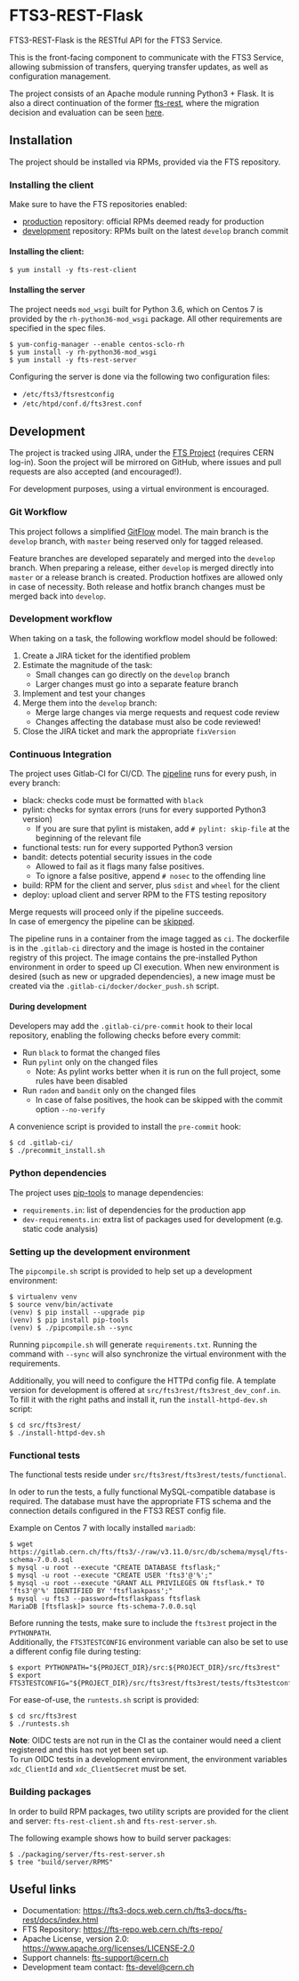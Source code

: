 FTS3-REST-Flask
===============

FTS3-REST-Flask is the RESTful API for the FTS3 Service.  

This is the front-facing component to communicate with the FTS3 Service,
allowing submission of transfers, querying transfer updates, as well as configuration management.  

The project consists of an Apache module running Python3 + Flask. 
It is also a direct continuation of the former [fts-rest][1], where the migration 
decision and evaluation can be seen [here][2].

## Installation

The project should be installed via RPMs, provided via the FTS repository.

### Installing the client

Make sure to have the FTS repositories enabled:
- [production][3] repository: official RPMs deemed ready for production
- [development][4] repository: RPMs built on the latest `develop` branch commit

#### Installing the client:
```shell
$ yum install -y fts-rest-client
```

#### Installing the server

The project needs `mod_wsgi` built for Python 3.6, which on Centos 7 is provided by the `rh-python36-mod_wsgi` package.
All other requirements are specified in the spec files.
```shell
$ yum-config-manager --enable centos-sclo-rh
$ yum install -y rh-python36-mod_wsgi
$ yum install -y fts-rest-server
```

Configuring the server is done via the following two configuration files:
- `/etc/fts3/ftsrestconfig`
- `/etc/htpd/conf.d/fts3rest.conf`

## Development

The project is tracked using JIRA, under the [FTS Project][5] (requires CERN log-in). 
Soon the project will be mirrored on GitHub, where issues and pull requests are also accepted (and encouraged!). 

For development purposes, using a virtual environment is encouraged.

### Git Workflow

This project follows a simplified [GitFlow][6] model. The main branch is the `develop` branch,
with `master` being reserved only for tagged released.

Feature branches are developed separately and merged into the `develop` branch.
When preparing a release, either `develop` is merged directly into `master`
or a release branch is created. Production hotfixes are allowed only in case of necessity.
Both release and hotfix branch changes must be merged back into `develop`.

### Development workflow

When taking on a task, the following workflow model should be followed:
1. Create a JIRA ticket for the identified problem
2. Estimate the magnitude of the task:
    - Small changes can go directly on the `develop` branch
    - Larger changes must go into a separate feature branch
3. Implement and test your changes
4. Merge them into the `develop` branch:
    - Merge large changes via merge requests and request code review
    - Changes affecting the database must also be code reviewed!
5. Close the JIRA ticket and mark the appropriate `fixVersion`

### Continuous Integration

The project uses Gitlab-CI for CI/CD. The [pipeline][7] runs for every push, in every branch:
- black: checks code must be formatted with `black`
- pylint: checks for syntax errors (runs for every supported Python3 version)
  - If you are sure that pylint is mistaken, add `# pylint: skip-file` at the beginning of the relevant file
- functional tests: run for every supported Python3 version
- bandit: detects potential security issues in the code
  - Allowed to fail as it flags many false positives.
  - To ignore a false positive, append `# nosec` to the offending line
- build: RPM for the client and server, plus `sdist` and `wheel` for the client
- deploy: upload client and server RPM to the FTS testing repository

Merge requests will proceed only if the pipeline succeeds.  
In case of emergency the pipeline can be [skipped][8].

The pipeline runs in a container from the image tagged as `ci`. The dockerfile is in the `.gitlab-ci` directory and the 
image is hosted in the container registry of this project. The image contains the pre-installed Python environment 
in order to speed up CI execution. When new environment is desired (such as new or upgraded dependencies), 
a new image must be created via the `.gitlab-ci/docker/docker_push.sh` script.

#### During development

Developers may add the `.gitlab-ci/pre-commit` hook to their local repository, 
enabling the following checks before every commit:
- Run `black` to format the changed files
- Run `pylint` only on the changed files
  - Note: As pylint works better when it is run on the full project, some rules have been disabled
- Run `radon` and `bandit` only on the changed files
  - In case of false positives, the hook can be skipped with the commit option `--no-verify`

A convenience script is provided to install the `pre-commit` hook:
```shell
$ cd .gitlab-ci/
$ ./precommit_install.sh
```

### Python dependencies

The project uses [pip-tools][9] to manage dependencies:
- `requirements.in`: list of dependencies for the production app
- `dev-requirements.in`: extra list of packages used for development (e.g. static code analysis)

### Setting up the development environment

The `pipcompile.sh` script is provided to help set up a development environment:
```shell
$ virtualenv venv
$ source venv/bin/activate
(venv) $ pip install --upgrade pip
(venv) $ pip install pip-tools
(venv) $ ./pipcompile.sh --sync
```

Running `pipcompile.sh` will generate `requirements.txt`. Running the command with `--sync`
will also synchronize the virtual environment with the requirements.

Additionally, you will need to configure the HTTPd config file. 
A template version for development is offered at `src/fts3rest/fts3rest_dev_conf.in`. 
To fill it with the right paths and install it, run the `install-httpd-dev.sh` script:
```shell
$ cd src/fts3rest/
$ ./install-httpd-dev.sh
```

### Functional tests

The functional tests reside under `src/fts3rest/fts3rest/tests/functional`. 

In oder to run the tests, a fully functional MySQL-compatible database is required.
The database must have the appropriate FTS schema and the connection details configured 
in the FTS3 REST config file. 

Example on Centos 7 with locally installed `mariadb`: 
```shell
$ wget https://gitlab.cern.ch/fts/fts3/-/raw/v3.11.0/src/db/schema/mysql/fts-schema-7.0.0.sql
$ mysql -u root --execute "CREATE DATABASE ftsflask;"
$ mysql -u root --execute "CREATE USER 'fts3'@'%';"
$ mysql -u root --execute "GRANT ALL PRIVILEGES ON ftsflask.* TO 'fts3'@'%' IDENTIFIED BY 'ftsflaskpass';"
$ mysql -u fts3 --password=ftsflaskpass ftsflask
MariaDB [ftsflask]> source fts-schema-7.0.0.sql
```

Before running the tests, make sure to include the `fts3rest` project in the `PYTHONPATH`.  
Additionally, the `FTS3TESTCONFIG` environment variable can also be set to use a different config file during testing:
```shell
$ export PYTHONPATH="${PROJECT_DIR}/src:${PROJECT_DIR}/src/fts3rest"
$ export FTS3TESTCONFIG="${PROJECT_DIR}/src/fts3rest/fts3rest/tests/fts3testconfig"
```

For ease-of-use, the `runtests.sh` script is provided:
```shell
$ cd src/fts3rest
$ ./runtests.sh
```

**Note**: OIDC tests are not run in the CI as the container would need a client registered and this has not yet been set up.   
To run OIDC tests in a development environment, the environment variables `xdc_ClientId` and `xdc_ClientSecret` must be set.

### Building packages

In order to build RPM packages, two utility scripts are provided 
for the client and server: `fts-rest-client.sh` and `fts-rest-server.sh`.

The following example shows how to build server packages:
```shell
$ ./packaging/server/fts-rest-server.sh
$ tree "build/server/RPMS"
```

## Useful links

- Documentation: https://fts3-docs.web.cern.ch/fts3-docs/fts-rest/docs/index.html
- FTS Repository: https://fts-repo.web.cern.ch/fts-repo/
- Apache License, version 2.0: https://www.apache.org/licenses/LICENSE-2.0
- Support channels: fts-support@cern.ch
- Development team contact: fts-devel@cern.ch 


[1]: https://gitlab.cern.ch/fts/fts-rest
[2]: https://its.cern.ch/jira/browse/FTS-1496
[3]: https://fts-repo.web.cern.ch/fts-repo/el7/x86_64/
[4]: https://fts-repo.web.cern.ch/fts-repo/testing/el7/x86_64/
[5]: https://its.cern.ch/jira/projects/FTS/issues
[6]: https://nvie.com/posts/a-successful-git-branching-model/
[7]: https://gitlab.cern.ch/fts/fts-rest-flask/-/pipelines
[8]: https://docs.gitlab.com/ee/ci/yaml/#skipping-jobs
[9]: https://github.com/jazzband/pip-tools

[10]: https://fts3-docs.web.cern.ch/fts3-docs/fts-rest/docs/index.html
[11]: https://www.apache.org/licenses/LICENSE-2.0
